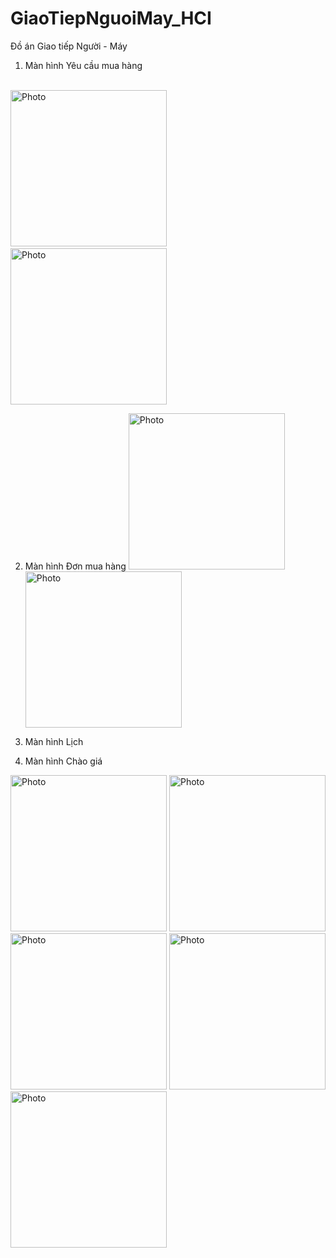 # GiaoTiepNguoiMay_HCI
 Đồ án Giao tiếp Người - Máy
 
 1. Màn hình Yêu cầu mua hàng
 <br>
<img src="https://user-images.githubusercontent.com/51352139/108974274-e18ae100-76b7-11eb-99ce-373ac75f658d.jpg" alt="Photo" width="250" /> &nbsp;&nbsp;&nbsp;&nbsp; <img src="https://user-images.githubusercontent.com/51352139/108974798-64ac3700-76b8-11eb-95f6-a11efa14fe40.jpg" alt="Photo" width="250" />




2. Màn hình Đơn mua hàng
<img src="https://user-images.githubusercontent.com/51352139/108971657-1ba6b380-76b5-11eb-9f74-995cb666ebec.jpg" alt="Photo" width="250" />   <img src="https://user-images.githubusercontent.com/51352139/108971655-1ba6b380-76b5-11eb-9af7-90e289ce50cf.jpg" alt="Photo" width="250" />




3. Màn hình Lịch


4. Màn hình Chào giá
<img src="https://user-images.githubusercontent.com/51352139/108971653-1b0e1d00-76b5-11eb-9f0b-2556754b3bef.jpg" alt="Photo" width="250" />
<img src="https://user-images.githubusercontent.com/51352139/108971651-1a758680-76b5-11eb-99c2-c44fb100f74b.jpg" alt="Photo" width="250" />
<img src="https://user-images.githubusercontent.com/51352139/108971649-1a758680-76b5-11eb-8763-3ff8e4d7c345.jpg" alt="Photo" width="250" />
<img src="https://user-images.githubusercontent.com/51352139/108971644-19dcf000-76b5-11eb-91e9-746f8062dbaa.jpg" alt="Photo" width="250" />
<img src="https://user-images.githubusercontent.com/51352139/108971639-18132c80-76b5-11eb-8eb5-95fe699f1e5a.jpg" alt="Photo" width="250" />


